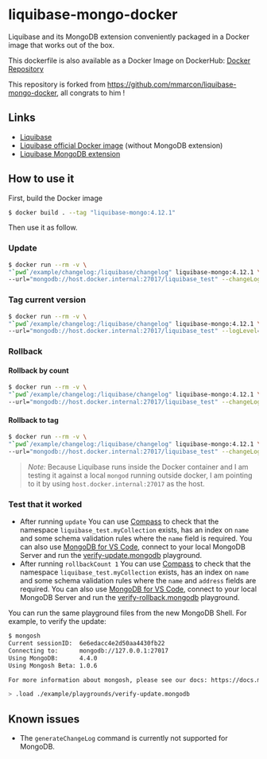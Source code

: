 # liquibase-mongo-docker

Liquibase and its MongoDB extension conveniently packaged in a Docker image that works out of the box.

This dockerfile is also available as a Docker Image on DockerHub: [Docker Repository](https://hub.docker.com/repository/docker/ramzus/liquibase-mongo-docker) 

This repository is forked from https://github.com/mmarcon/liquibase-mongo-docker, all congrats to him !

## Links
* [Liquibase](https://github.com/liquibase/liquibase)
* [Liquibase official Docker image](https://github.com/liquibase/docker) (without MongoDB extension)
* [Liquibase MongoDB extension](https://github.com/liquibase/liquibase-mongodb)

## How to use it

First, build the Docker image

```bash
$ docker build . --tag "liquibase-mongo:4.12.1"  
```

Then use it as follow.

### Update

```bash
$ docker run --rm -v \
"`pwd`/example/changelog:/liquibase/changelog" liquibase-mongo:4.12.1 \
--url="mongodb://host.docker.internal:27017/liquibase_test" --changeLogFile=changelog/changelog.xml --logLevel=info update
```

### Tag current version

```bash
$ docker run --rm -v \
"`pwd`/example/changelog:/liquibase/changelog" liquibase-mongo:4.12.1 \
--url="mongodb://host.docker.internal:27017/liquibase_test" --logLevel=info tag tagName
```
### Rollback

#### Rollback by count

```bash
$ docker run --rm -v \
"`pwd`/example/changelog:/liquibase/changelog" liquibase-mongo:4.12.1 \
--url="mongodb://host.docker.internal:27017/liquibase_test" --changeLogFile=changelog/changelog.xml --logLevel=info rollbackCount 1
```

#### Rollback to tag

```bash
$ docker run --rm -v \
"`pwd`/example/changelog:/liquibase/changelog" liquibase-mongo:4.12.1 \
--url="mongodb://host.docker.internal:27017/liquibase_test" --changeLogFile=changelog/changelog.xml --logLevel=info rollback tagName
```

> *Note:* Because Liquibase runs inside the Docker container and I am testing it against a local `mongod` running outside docker, I am pointing to it by
> using `host.docker.internal:27017` as the host.

### Test that it worked

* After running `update` You can use [Compass](https://www.mongodb.com/products/compass) to check that the namespace `liquibase_test.myCollection` exists, has an index on `name` and some schema validation rules where the `name` field is required. You can also use [MongoDB for VS Code](https://marketplace.visualstudio.com/items?itemName=mongodb.mongodb-vscode), connect to your local MongoDB Server and run the [verify-update.mongodb](./example/playgrounds/verify-update.mongodb) playground.
* After running `rollbackCount 1` You can use [Compass](https://www.mongodb.com/products/compass) to check that the namespace `liquibase_test.myCollection` exists, has an index on `name` and some schema validation rules where the `name` and `address` fields are required. You can also use [MongoDB for VS Code](https://marketplace.visualstudio.com/items?itemName=mongodb.mongodb-vscode), connect to your local MongoDB Server and run the [verify-rollback.mongodb](./example/playgrounds/verify-rollback.mongodb) playground.

You can run the same playground files from the new MongoDB Shell. For example, to verify the update:

```bash
$ mongosh
Current sessionID:  6e6edacc4e2d50aa4430fb22
Connecting to:      mongodb://127.0.0.1:27017
Using MongoDB:      4.4.0
Using Mongosh Beta: 1.0.6

For more information about mongosh, please see our docs: https://docs.mongodb.com/mongodb-shell/

> .load ./example/playgrounds/verify-update.mongodb
```

## Known issues
* The `generateChangeLog` command is currently not supported for MongoDB.
